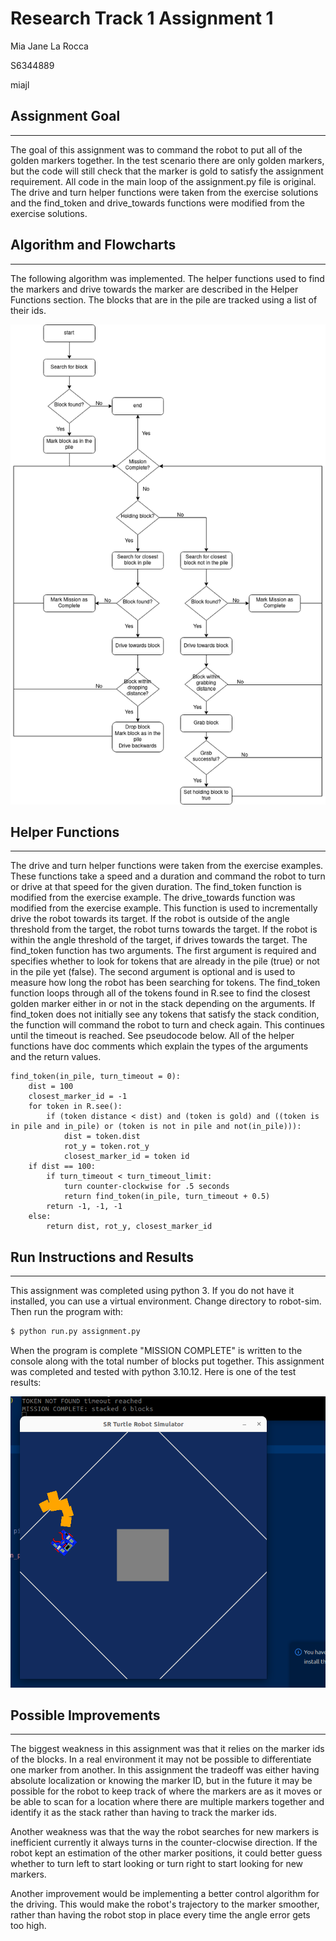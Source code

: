 Research Track 1 Assignment 1
================================
Mia Jane La Rocca

S6344889

miajl

## Assignment Goal
-----------------------------
The goal of this assignment was to command the robot to put all of the golden markers together. In the test scenario there are only golden markers, but the code will still check that the marker is gold to satisfy the assignment requirement. All code in the main loop of the assignment.py file is original. The drive and turn helper functions were taken from the exercise solutions and the find_token and drive_towards functions were modified from the exercise solutions.

## Algorithm and Flowcharts
-----------------------------
The following algorithm was implemented. The helper functions used to find the markers and drive towards the marker are described in the Helper Functions section. The blocks that are in the pile are tracked using a list of their ids.

![main_flowchart](./flowcharts/main_loop.png)

## Helper Functions
-----------------------------
The drive and turn helper functions were taken from the exercise examples. These functions take a speed and a duration and command the robot to turn or drive at that speed for the given duration.  The find_token function is modified from the exercise example. The drive_towards function was modified from the exercise example. This function is used to incrementally drive the robot towards its target. If the robot is outside of the angle threshold from the target, the robot turns towards the target. If the robot is within the angle threshold of the target, if drives towards the target. The find_token function has two arguments. The first argument is required and specifies whether to look for tokens that are already in the pile (true) or not in the pile yet (false). The second argument is optional and is used to measure how long the robot has been searching for tokens. The find_token function loops through all of the tokens found in R.see to find the closest golden marker either in or not in the stack depending on the arguments. If find_token does not initially see any tokens that satisfy the stack condition, the function will command the robot to turn and check again. This continues until the timeout is reached. See pseudocode below.  All of the helper functions have doc comments which explain the types of the arguments and the return values.

```
find_token(in_pile, turn_timeout = 0):
    dist = 100
    closest_marker_id = -1
    for token in R.see():
        if (token distance < dist) and (token is gold) and ((token is in pile and in_pile) or (token is not in pile and not(in_pile))):
            dist = token.dist
            rot_y = token.rot_y
            closest_marker_id = token id
    if dist == 100:
        if turn_timeout < turn_timeout_limit:
            turn counter-clockwise for .5 seconds
            return find_token(in_pile, turn_timeout + 0.5)
        return -1, -1, -1
    else:
        return dist, rot_y, closest_marker_id
```

## Run Instructions and Results
-----------------------------
This assignment was completed using python 3. If you do not have it installed, you can use a virtual environment. Change directory to robot-sim. Then run the program with:
```bash
$ python run.py assignment.py
```
When the program is complete "MISSION COMPLETE" is written to the console along with the total number of blocks put together. 
This assignment was completed and tested with python 3.10.12. Here is one of the test results:

![result](./readme_images/r1_a1_result1.png)

## Possible Improvements
-----------------------------
The biggest weakness in this assignment was that it relies on the marker ids of the blocks. In a real environment it may not be possible to differentiate one marker from another. In this assignment the tradeoff was either having absolute localization or knowing the marker ID, but in the future it may be possible for the robot to keep track of where the markers are as it moves or be able to scan for a location where there are multiple markers together and identify it as the stack rather than having to track the marker ids. 

Another weakness was that the way the robot searches for new markers is inefficient currently it always turns in the counter-clocwise direction. If the robot kept an estimation of the other marker positions, it could better guess whether to turn left to start looking or turn right to start looking for new markers.

Another improvement would be implementing a better control algorithm for the driving. This would make the robot's trajectory to the marker smoother, rather than having the robot stop in place every time the angle error gets too high.
